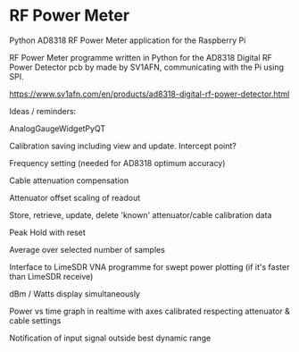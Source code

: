 # RF Power Meter
Python AD8318 RF Power Meter application for the Raspberry Pi

RF Power Meter programme written in Python for the AD8318 Digital RF Power Detector pcb by made by SV1AFN, communicating with the Pi using SPI.

https://www.sv1afn.com/en/products/ad8318-digital-rf-power-detector.html

Ideas / reminders:

AnalogGaugeWidgetPyQT

Calibration saving including view and update.  Intercept point?

Frequency setting (needed for AD8318 optimum accuracy)

Cable attenuation compensation

Attenuator offset scaling of readout

Store, retrieve, update, delete 'known' attenuator/cable calibration data

Peak Hold with reset

Average over selected number of samples

Interface to LimeSDR VNA programme for swept power plotting (if it's faster than LimeSDR receive)

dBm / Watts display simultaneously

Power vs time graph in realtime with axes calibrated respecting attenuator & cable settings

Notification of input signal outside best dynamic range

